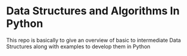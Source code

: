 # Data Structures and Algorithms In Python
This repo is basically to give an overview of basic to intermediate Data Structures along with examples to develop them in Python
